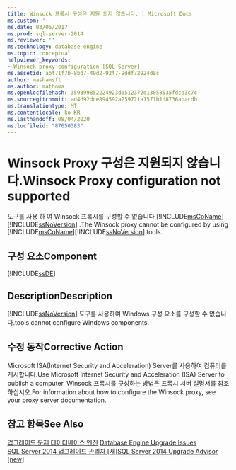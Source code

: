 ```yaml
---
title: Winsock 프록시 구성은 지원 되지 않습니다. | Microsoft Docs
ms.custom: ''
ms.date: 03/06/2017
ms.prod: sql-server-2014
ms.reviewer: ''
ms.technology: database-engine
ms.topic: conceptual
helpviewer_keywords:
- Winsock proxy configuration [SQL Server]
ms.assetid: abf71f7b-8bd7-49d2-92f7-9ddf72924d8c
author: mashamsft
ms.author: mathoma
ms.openlocfilehash: 359399852224923d0512372d13058535fdca3c7c
ms.sourcegitcommit: ad4d92dce894592a259721a1571b1d8736abacdb
ms.translationtype: MT
ms.contentlocale: ko-KR
ms.lasthandoff: 08/04/2020
ms.locfileid: "87650383"
---
```

# <a name="winsock-proxy-configuration-not-supported"></a><span data-ttu-id="7bf39-102">Winsock Proxy 구성은 지원되지 않습니다.</span><span class="sxs-lookup"><span data-stu-id="7bf39-102">Winsock Proxy configuration not supported</span></span>
  <span data-ttu-id="7bf39-103">도구를 사용 하 여 Winsock 프록시를 구성할 수 없습니다 [!INCLUDE[msCoName](../../includes/msconame-md.md)] [!INCLUDE[ssNoVersion](../../includes/ssnoversion-md.md)] .</span><span class="sxs-lookup"><span data-stu-id="7bf39-103">The Winsock proxy cannot be configured by using [!INCLUDE[msCoName](../../includes/msconame-md.md)][!INCLUDE[ssNoVersion](../../includes/ssnoversion-md.md)] tools.</span></span>  
  
## <a name="component"></a><span data-ttu-id="7bf39-104">구성 요소</span><span class="sxs-lookup"><span data-stu-id="7bf39-104">Component</span></span>  
 [!INCLUDE[ssDE](../../includes/ssde-md.md)]  
  
## <a name="description"></a><span data-ttu-id="7bf39-105">Description</span><span class="sxs-lookup"><span data-stu-id="7bf39-105">Description</span></span>  
 [!INCLUDE[ssNoVersion](../../includes/ssnoversion-md.md)] <span data-ttu-id="7bf39-106">도구를 사용하여 Windows 구성 요소를 구성할 수 없습니다.</span><span class="sxs-lookup"><span data-stu-id="7bf39-106">tools cannot configure Windows components.</span></span>  
  
## <a name="corrective-action"></a><span data-ttu-id="7bf39-107">수정 동작</span><span class="sxs-lookup"><span data-stu-id="7bf39-107">Corrective Action</span></span>  
 <span data-ttu-id="7bf39-108">Microsoft ISA(Internet Security and Acceleration) Server를 사용하여 컴퓨터를 게시합니다.</span><span class="sxs-lookup"><span data-stu-id="7bf39-108">Use Microsoft Internet Security and Acceleration (ISA) Server to publish a computer.</span></span> <span data-ttu-id="7bf39-109">Winsock 프록시를 구성하는 방법은 프록시 서버 설명서를 참조하십시오.</span><span class="sxs-lookup"><span data-stu-id="7bf39-109">For information about how to configure the Winsock proxy, see your proxy server documentation.</span></span>  
  
## <a name="see-also"></a><span data-ttu-id="7bf39-110">참고 항목</span><span class="sxs-lookup"><span data-stu-id="7bf39-110">See Also</span></span>  
 <span data-ttu-id="7bf39-111">[업그레이드 문제 데이터베이스 엔진](../../../2014/sql-server/install/database-engine-upgrade-issues.md) </span><span class="sxs-lookup"><span data-stu-id="7bf39-111">[Database Engine Upgrade Issues](../../../2014/sql-server/install/database-engine-upgrade-issues.md) </span></span>  
 [<span data-ttu-id="7bf39-112">SQL Server 2014 업그레이드 관리자 &#91;새&#93;</span><span class="sxs-lookup"><span data-stu-id="7bf39-112">SQL Server 2014 Upgrade Advisor &#91;new&#93;</span></span>](sql-server-2014-upgrade-advisor.md)  
  
  
